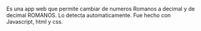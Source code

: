 Es una app web que permite cambiar de numeros Romanos a decimal y de decimal ROMANOS. Lo detecta automaticamente. 
Fue hecho con Javascript, html y css. 

